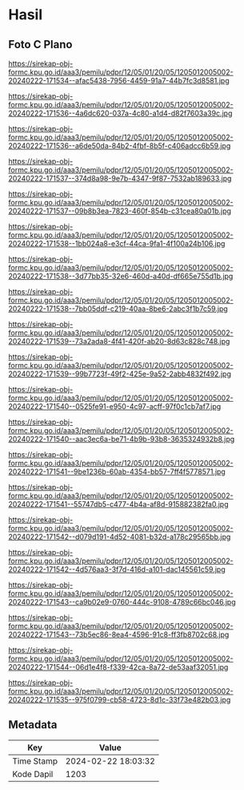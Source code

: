 # Hasil

## Foto C Plano

https://sirekap-obj-formc.kpu.go.id/aaa3/pemilu/pdpr/12/05/01/20/05/1205012005002-20240222-171534--afac5438-7956-4459-91a7-44b7fc3d8581.jpg

https://sirekap-obj-formc.kpu.go.id/aaa3/pemilu/pdpr/12/05/01/20/05/1205012005002-20240222-171536--4a6dc620-037a-4c80-a1d4-d82f7603a39c.jpg

https://sirekap-obj-formc.kpu.go.id/aaa3/pemilu/pdpr/12/05/01/20/05/1205012005002-20240222-171536--a6de50da-84b2-4fbf-8b5f-c406adcc6b59.jpg

https://sirekap-obj-formc.kpu.go.id/aaa3/pemilu/pdpr/12/05/01/20/05/1205012005002-20240222-171537--374d8a98-9e7b-4347-9f87-7532ab189633.jpg

https://sirekap-obj-formc.kpu.go.id/aaa3/pemilu/pdpr/12/05/01/20/05/1205012005002-20240222-171537--09b8b3ea-7823-460f-854b-c31cea80a01b.jpg

https://sirekap-obj-formc.kpu.go.id/aaa3/pemilu/pdpr/12/05/01/20/05/1205012005002-20240222-171538--1bb024a8-e3cf-44ca-9fa1-4f100a24b106.jpg

https://sirekap-obj-formc.kpu.go.id/aaa3/pemilu/pdpr/12/05/01/20/05/1205012005002-20240222-171538--3d77bb35-32e6-460d-a40d-df665e755d1b.jpg

https://sirekap-obj-formc.kpu.go.id/aaa3/pemilu/pdpr/12/05/01/20/05/1205012005002-20240222-171538--7bb05ddf-c219-40aa-8be6-2abc3f1b7c59.jpg

https://sirekap-obj-formc.kpu.go.id/aaa3/pemilu/pdpr/12/05/01/20/05/1205012005002-20240222-171539--73a2ada8-4f41-420f-ab20-8d63c828c748.jpg

https://sirekap-obj-formc.kpu.go.id/aaa3/pemilu/pdpr/12/05/01/20/05/1205012005002-20240222-171539--99b7723f-49f2-425e-9a52-2abb4832f492.jpg

https://sirekap-obj-formc.kpu.go.id/aaa3/pemilu/pdpr/12/05/01/20/05/1205012005002-20240222-171540--0525fe91-e950-4c97-acff-97f0c1cb7af7.jpg

https://sirekap-obj-formc.kpu.go.id/aaa3/pemilu/pdpr/12/05/01/20/05/1205012005002-20240222-171540--aac3ec6a-be71-4b9b-93b8-3635324932b8.jpg

https://sirekap-obj-formc.kpu.go.id/aaa3/pemilu/pdpr/12/05/01/20/05/1205012005002-20240222-171541--9be1236b-60ab-4354-bb57-7ff4f5778571.jpg

https://sirekap-obj-formc.kpu.go.id/aaa3/pemilu/pdpr/12/05/01/20/05/1205012005002-20240222-171541--55747db5-c477-4b4a-af8d-915882382fa0.jpg

https://sirekap-obj-formc.kpu.go.id/aaa3/pemilu/pdpr/12/05/01/20/05/1205012005002-20240222-171542--d079d191-4d52-4081-b32d-a178c29565bb.jpg

https://sirekap-obj-formc.kpu.go.id/aaa3/pemilu/pdpr/12/05/01/20/05/1205012005002-20240222-171542--4d576aa3-3f7d-416d-a101-dac145561c59.jpg

https://sirekap-obj-formc.kpu.go.id/aaa3/pemilu/pdpr/12/05/01/20/05/1205012005002-20240222-171543--ca9b02e9-0760-444c-9108-4789c66bc046.jpg

https://sirekap-obj-formc.kpu.go.id/aaa3/pemilu/pdpr/12/05/01/20/05/1205012005002-20240222-171543--73b5ec86-8ea4-4596-91c8-ff3fb8702c68.jpg

https://sirekap-obj-formc.kpu.go.id/aaa3/pemilu/pdpr/12/05/01/20/05/1205012005002-20240222-171544--06d1e4f8-f339-42ca-8a72-de53aaf32051.jpg

https://sirekap-obj-formc.kpu.go.id/aaa3/pemilu/pdpr/12/05/01/20/05/1205012005002-20240222-171535--975f0799-cb58-4723-8d1c-33f73e482b03.jpg


## Metadata

| Key        | Value               |
| ---------- | ------------------- |
| Time Stamp | 2024-02-22 18:03:32 |
| Kode Dapil | 1203                |



